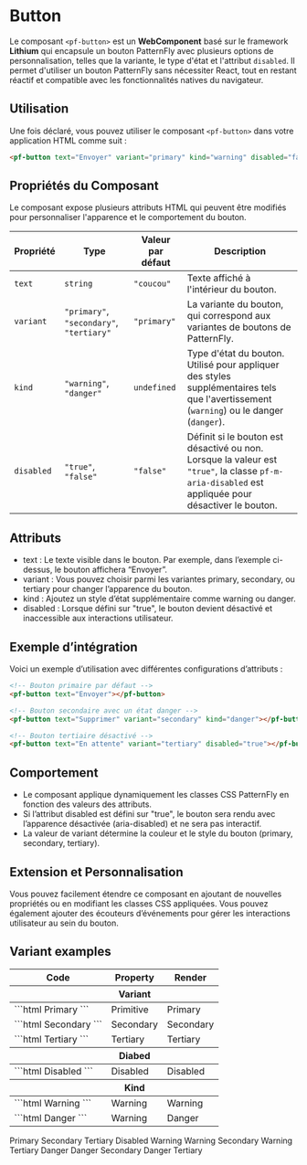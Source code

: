 # Button

Le composant `<pf-button>` est un **WebComponent** basé sur le framework **Lithium** qui encapsule un bouton PatternFly avec plusieurs options de personnalisation, telles que la variante, le type d'état et l'attribut `disabled`. Il permet d'utiliser un bouton PatternFly sans nécessiter React, tout en restant réactif et compatible avec les fonctionnalités natives du navigateur.

## Utilisation

Une fois déclaré, vous pouvez utiliser le composant `<pf-button>` dans votre application HTML comme suit :

```html
<pf-button text="Envoyer" variant="primary" kind="warning" disabled="false"></pf-button>
```

## Propriétés du Composant

Le composant expose plusieurs attributs HTML qui peuvent être modifiés pour personnaliser l'apparence et le comportement du bouton.

| Propriété   | Type                                      | Valeur par défaut | Description                                                                                                                                   |
|-------------|-------------------------------------------|-------------------|-----------------------------------------------------------------------------------------------------------------------------------------------|
| `text`      | `string`                                  | `"coucou"`        | Texte affiché à l'intérieur du bouton.                                                                                                        |
| `variant`   | `"primary"`, `"secondary"`, `"tertiary"`  | `"primary"`       | La variante du bouton, qui correspond aux variantes de boutons de PatternFly.                                                                 |
| `kind`      | `"warning"`, `"danger"`                   | `undefined`       | Type d'état du bouton. Utilisé pour appliquer des styles supplémentaires tels que l'avertissement (`warning`) ou le danger (`danger`).        |
| `disabled`  | `"true"`, `"false"`                       | `"false"`         | Définit si le bouton est désactivé ou non. Lorsque la valeur est `"true"`, la classe `pf-m-aria-disabled` est appliquée pour désactiver le bouton. |

## Attributs

- text : Le texte visible dans le bouton. Par exemple, dans l’exemple ci-dessus, le bouton affichera “Envoyer”.
- variant : Vous pouvez choisir parmi les variantes primary, secondary, ou tertiary pour changer l’apparence du bouton.
- kind : Ajoutez un style d’état supplémentaire comme warning ou danger.
- disabled : Lorsque défini sur "true", le bouton devient désactivé et inaccessible aux interactions utilisateur.

## Exemple d’intégration

Voici un exemple d’utilisation avec différentes configurations d’attributs :

```html
<!-- Bouton primaire par défaut -->
<pf-button text="Envoyer"></pf-button>

<!-- Bouton secondaire avec un état danger -->
<pf-button text="Supprimer" variant="secondary" kind="danger"></pf-button>

<!-- Bouton tertiaire désactivé -->
<pf-button text="En attente" variant="tertiary" disabled="true"></pf-button>
```

## Comportement

- Le composant applique dynamiquement les classes CSS PatternFly en fonction des valeurs des attributs.
- Si l’attribut disabled est défini sur "true", le bouton sera rendu avec l’apparence désactivée (aria-disabled) et ne sera pas interactif.
- La valeur de variant détermine la couleur et le style du bouton (primary, secondary, tertiary).

## Extension et Personnalisation

Vous pouvez facilement étendre ce composant en ajoutant de nouvelles propriétés ou en modifiant les classes CSS appliquées. Vous pouvez également ajouter des écouteurs d’événements pour gérer les interactions utilisateur au sein du bouton.

## Variant examples

<div class = "sample-table" >

  <table>
    <thead>
      <tr>
        <th>Code</th>
        <th>Property</th>
        <th>Render</th>
      </tr>
    </thead>
    <thead>
      <tr>
        <th></th>
        <th>Variant</th>
        <th></th>
      </tr>
    </thead>
    <tbody>
      <tr>
        <td>
          ```html
          <pf-button>Primary</pf-button>
          ```
        </td>
        <td>Primitive</td>
        <td><pf-button>Primary</pf-button></td>
      </tr>
      <tr>
        <td>
          ```html
          <pf-button variant = "secondary" > 
            Secondary
          </pf-button>
          ```
        </td>
        <td>Secondary</td>
        <td><pf-button variant = "secondary" >Secondary</pf-button></td>
      </tr>
      <tr>
        <td>
          ```html
          <pf-button variant = "tertiary" > 
            Tertiary
          </pf-button>
          ```
        </td>
        <td>Tertiary</td>
        <td><pf-button variant = "tertiary" >Tertiary</pf-button></td>
      </tr>
    </tbody>
    <thead>
      <tr>
        <th></th>
        <th>Diabed</th>
        <th></th>
      </tr>
    </thead>
    <tbody>
      <tr>
        <td>
          ```html
          <pf-button disabled> 
            Disabled
          </pf-button>
          ```
        </td>
        <td>Disabled</td>
        <td><pf-button disabled>Disabled</pf-button></td>
      </tr>
    </tbody>
    <thead>
      <tr>
        <th></th>
        <th>Kind</th>
        <th></th>
      </tr>
    </thead>
    <tbody>
      <tr>
        <td>
          ```html
          <pf-button kind = "warning"> 
            Warning
          </pf-button>
          ```
        </td>
        <td>Warning</td>
        <td><pf-button kind = "warning">Warning</pf-button></td>
      </tr>
      <tr>
        <td>
          ```html
          <pf-button kind = "danger"> 
            Danger
          </pf-button>
          ```
        </td>
        <td>Warning</td>
        <td><pf-button kind = "danger">Danger</pf-button></td>
      </tr>
    </tbody>
  </table>

</div>

<div class = "sample-bloc">

  <pf-action-list>
    <pf-action-list-item>
      <pf-button>Primary</pf-button>
      <pf-button variant = "secondary" >Secondary</pf-button>
      <pf-button variant = "tertiary" >Tertiary</pf-button>
    </pf-action-list-item>
    <pf-action-list-item>
      <pf-button disabled>Disabled</pf-button>
    </pf-action-list-item>
    <pf-action-list-item>
      <pf-button kind = "warning">Warning</pf-button>
      <pf-button kind = "warning" variant = "secondary">Warning Secondary</pf-button>
      <pf-button kind = "warning" variant = "tertiary">Warning Tertiary</pf-button>
    </pf-action-list-item>
    <pf-action-list-item>
      <pf-button kind = "danger">Danger</pf-button>
      <pf-button kind = "danger" variant = "secondary">Danger Secondary</pf-button>
      <pf-button kind = "danger" variant = "tertiary">Danger Tertiary</pf-button>
    </pf-action-list-item>
  </pf-action-list>

</div>